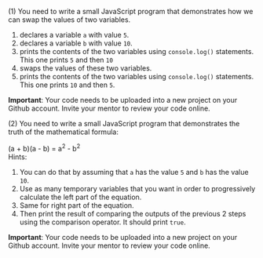 (1) You need to write a small JavaScript program that demonstrates how we can swap the values of two variables.

1. declares a variable `a` with value `5`.
2. declares a variable `b` with value `10`.
3. prints the contents of the two variables using `console.log()` statements. This one prints `5` and then `10`
4. swaps the values of these two variables.
5. prints the contents of the two variables using `console.log()` statements. This one prints `10` and then `5`.

**Important**: Your code needs to be uploaded into a new project on your Github account. Invite your mentor to review your code online.

(2) You need to write a small JavaScript program that demonstrates the truth of the mathematical formula:

<div>
(a + b)(a - b) = a<sup>2</sup> - b<sup>2</sup>
</div>
Hints:

1. You can do that by assuming that `a` has the value `5` and `b` has the value `10`. 
2. Use as many temporary variables that you want in order to progressively calculate the left part of the equation.
3. Same for right part of the equation.
4. Then print the result of comparing the outputs of the previous 2 steps using the comparison operator. It should print `true`.
    
**Important**: Your code needs to be uploaded into a new project on your Github account. Invite your mentor to review your code online.

